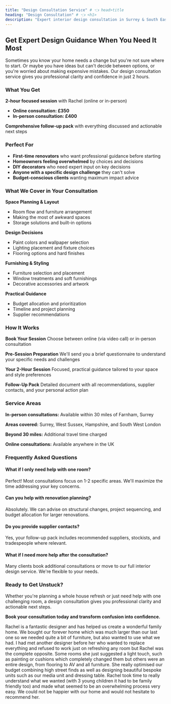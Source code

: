 ```yaml
---
title: "Design Consultation Service" # 👈 head>title
heading: "Design Consultation" # 👈 <h1>
description: "Expert interior design consultation in Surrey & South East. 2-hour sessions to solve design challenges and create actionable plans for your home. Online or in-person from £350." # 👈 preview
---
```

## Get Expert Design Guidance When You Need It Most

Sometimes you know your home needs a change but you're not sure where to start. Or maybe you have ideas but can't decide between options, or you're worried about making expensive mistakes. Our design consultation service gives you professional clarity and confidence in just 2 hours.

### What You Get

**2-hour focused session** with Rachel (online or in-person)
- **Online consultation: £350**  
- **In-person consultation: £400**

**Comprehensive follow-up pack** with everything discussed and actionable next steps

### Perfect For

- **First-time renovators** who want professional guidance before starting
- **Homeowners feeling overwhelmed** by choices and decisions  
- **DIY decorators** who need expert input on key decisions
- **Anyone with a specific design challenge** they can't solve
- **Budget-conscious clients** wanting maximum impact advice

### What We Cover in Your Consultation

**Space Planning & Layout**
- Room flow and furniture arrangement
- Making the most of awkward spaces
- Storage solutions and built-in options

**Design Decisions**
- Paint colors and wallpaper selection  
- Lighting placement and fixture choices
- Flooring options and hard finishes

**Furnishing & Styling**
- Furniture selection and placement
- Window treatments and soft furnishings
- Decorative accessories and artwork

**Practical Guidance**
- Budget allocation and prioritization
- Timeline and project planning
- Supplier recommendations

### How It Works

**Book Your Session**
Choose between online (via video call) or in-person consultation

**Pre-Session Preparation** 
We'll send you a brief questionnaire to understand your specific needs and challenges

**Your 2-Hour Session**
Focused, practical guidance tailored to your space and style preferences

**Follow-Up Pack**
Detailed document with all recommendations, supplier contacts, and your personal action plan

### Service Areas

**In-person consultations:** Available within 30 miles of Farnham, Surrey

**Areas covered:** Surrey, West Sussex, Hampshire, and South West London

**Beyond 30 miles:** Additional travel time charged

**Online consultations:** Available anywhere in the UK

### Frequently Asked Questions
#### What if I only need help with one room?
Perfect! Most consultations focus on 1-2 specific areas. We'll maximize the time addressing your key concerns.
#### Can you help with renovation planning?
Absolutely. We can advise on structural changes, project sequencing, and budget allocation for larger renovations.
#### Do you provide supplier contacts?
Yes, your follow-up pack includes recommended suppliers, stockists, and tradespeople where relevant.
#### What if I need more help after the consultation?
Many clients book additional consultations or move to our full interior design service. We're flexible to your needs.

### Ready to Get Unstuck?

Whether you're planning a whole house refresh or just need help with one challenging room, a design consultation gives you professional clarity and actionable next steps.

**Book your consultation today and transform confusion into confidence.**

<Testimonial link="https://www.houzz.co.uk/viewReview/1671264/rachel-power-design-review">
Rachel is a fantastic designer and has helped us create a wonderful family home. We bought our forever home which was much larger than our last one so we needed quite a bit of furniture, but also wanted to use what we had. I had met another designer before her who wanted to replace everything and refused to work just on refreshing any room but Rachel was the complete opposite. Some rooms she just suggested a light touch, such as painting or cushions which completely changed them but others were an entire design, from flooring to AV and all furniture. She really optimised our budget combining high street finds as well as designing beautiful bespoke units such as our media unit and dressing table. Rachel took time to really understand what we wanted (with 3 young children it had to be family friendly too) and made what seemed to be an overwhelming process very easy. We could not be happier with our home and would not hesitate to recommend her.
</Testimonial>